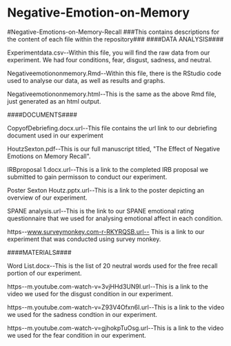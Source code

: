 # Negative-Emotion-on-Memory
#Negative-Emotions-on-Memory-Recall
###This contains descriptions for the content of each file within the repository###
####DATA ANALYSIS####

Experimentdata.csv--Within this file, you will find the raw data from our experiment. We had four conditions, fear, disgust, sadness, and neutral. 

Negativeemotiononmemory.Rmd--Within this file, there is the RStudio code used to analyse our data, as well as results and graphs.

Negativeemotiononmemory.html--This is the same as the above Rmd file, just generated as an html output.

####DOCUMENTS####

CopyofDebriefing.docx.url--This file contains the url link to our debriefing document used in our experiment

HoutzSexton.pdf--This is our full manuscript titled, "The Effect of Negative Emotions on Memory Recall".

IRBproposal 1.docx.url--This is a link to the completed IRB proposal we submitted to gain permisson to conduct our experiment.

Poster Sexton Houtz.pptx.url--This is a link to the poster depicting an overview of our experiment.

SPANE analysis.url--This is the link to our SPANE emotional rating questionnaire that we used for analysing emotional affect in each condition. 

https--www.surveymonkey.com-r-RKYRQSB.url-- This is a link to our experiment that was conducted using survey monkey.

####MATERIALS####

Word List.docx--This is the list of 20 neutral words used for the free recall portion of our experiment.

https--m.youtube.com-watch-v=3vjHHd3UN9I.url--This is a link to the video we used for the disgust condition in our experiment.

https--m.youtube.com-watch-v=Z93V4Ofxn6I.url--This is a link to the video we used for the sadness condtion in our experiment.

https--m.youtube.com-watch-v=gjhokpTuOsg.url--This is a link to the video we used for the fear condition in our experiment.







